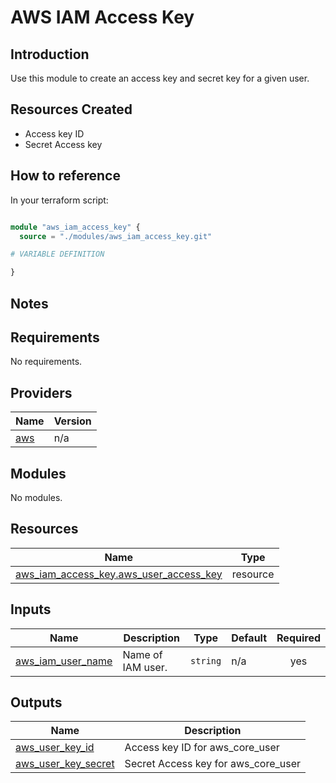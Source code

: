 # AWS IAM Access Key

## Introduction

Use this module to create an access key and secret key for a given user. 

## Resources Created

* Access key ID
* Secret Access key

## How to reference

In your terraform script:

```tf

module "aws_iam_access_key" {
  source = "./modules/aws_iam_access_key.git"

# VARIABLE DEFINITION

}
```

## Notes

<!-- BEGIN_TF_DOCS -->
## Requirements

No requirements.

## Providers

| Name | Version |
|------|---------|
| <a name="provider_aws"></a> [aws](#provider\_aws) | n/a |

## Modules

No modules.

## Resources

| Name | Type |
|------|------|
| [aws_iam_access_key.aws_user_access_key](https://registry.terraform.io/providers/hashicorp/aws/latest/docs/resources/iam_access_key) | resource |

## Inputs

| Name | Description | Type | Default | Required |
|------|-------------|------|---------|:--------:|
| <a name="input_aws_iam_user_name"></a> [aws\_iam\_user\_name](#input\_aws\_iam\_user\_name) | Name of IAM user. | `string` | n/a | yes |

## Outputs

| Name | Description |
|------|-------------|
| <a name="output_aws_user_key_id"></a> [aws\_user\_key\_id](#output\_aws\_user\_key\_id) | Access key ID for aws\_core\_user |
| <a name="output_aws_user_key_secret"></a> [aws\_user\_key\_secret](#output\_aws\_user\_key\_secret) | Secret Access key for aws\_core\_user |
<!-- END_TF_DOCS -->